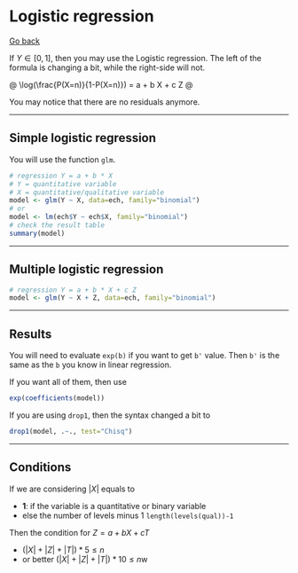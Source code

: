 # Logistic regression

[Go back](../index.md#regression)

If $Y \in [0,1]$, then you may use the Logistic regression. The left of the formula is changing a bit, while the right-side will not.

@
\log(\frac{P(X=n)}{1-P(X=n)}) = a + b X + c Z
@

You may notice that there are no residuals anymore.

<hr class="sl">

## Simple logistic regression

You will use the function ``glm``.

```r
# regression Y = a + b * X
# Y = quantitative variable
# X = quantitative/qualitative variable
model <- glm(Y ~ X, data=ech, family="binomial")
# or
model <- lm(ech$Y ~ ech$X, family="binomial")
# check the result table
summary(model)
```

<hr class="sl">

## Multiple logistic regression

```r
# regression Y = a + b * X + c Z
model <- glm(Y ~ X + Z, data=ech, family="binomial")
```

<hr class="sl">

## Results

You will need to evaluate ``exp(b)`` if you want to get ``b'`` value. Then `b'` is the same as the `b` you know in linear regression.

If you want all of them, then use

```r
exp(coefficients(model))
```

If you are using ``drop1``, then the syntax changed a bit to

```r
drop1(model, .~., test="Chisq")
```

<hr class="sr">

## Conditions

If we are considering $|X|$ equals to

* **1**: if the variable is a quantitative or binary variable
* else the number of levels minus 1 ``length(levels(qual))-1``

Then the condition for $Z = a + bX + cT$

* $(|X|+|Z|+|T|) * 5 \le n$
* or better $(|X|+|Z|+|T|) * 10 \le n$w